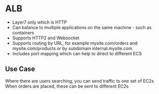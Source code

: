 # ALB

* Layer7 only which is HTTP
* Can balance to multiple applications on the same machine - such as containers
* Supports HTTP2 and Websocket
* Supports routing by URL, for example mysite.com/orders and mysite.com/products or by subdomain internal.mysite.com
* Includes port mapping which can help to direct to different ECS

## Use Case
Where there are users searching, you can send traffic to one set of EC2s
When orders are placed, these can be sent to different EC2s


  
